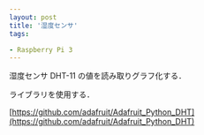 ```yaml
---
layout: post
title: '湿度センサ'
tags:

- Raspberry Pi 3
---
```


湿度センサ DHT-11 の値を読み取りグラフ化する．

ライブラリを使用する．

[https://github.com/adafruit/Adafruit_Python_DHT](https://github.com/adafruit/Adafruit_Python_DHT)



